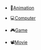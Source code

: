 * 👺[Animation](animation/animation.md)
* 💻[Computer](computer/computer.md)
* 🎮[Game](game/game.md)

* 📽[Movie](movie/movie.md)

